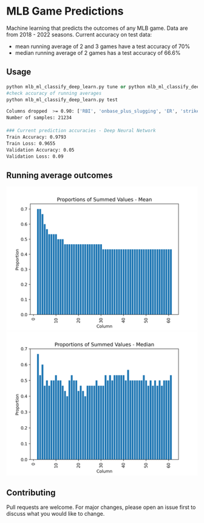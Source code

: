 # MLB Game Predictions

Machine learning that predicts the outcomes of any MLB game. Data are from 2018 - 2022 seasons. 
Current accuracy on test data:
- mean running average of 2 and 3 games have a test accuracy of 70%
- median running average of 2 games has a test accuracy of 66.6%

## Usage

```python
python mlb_ml_classify_deep_learn.py tune or python mlb_ml_classify_deep_learn.py notune
#check accuracy of running averages
python mlb_ml_classify_deep_learn.py test
```

```bash
Columns dropped  >= 0.90: ['RBI', 'onbase_plus_slugging', 'ER', 'strikes_total']
Number of samples: 21234

### Current prediction accuracies - Deep Neural Network
Train Accuracy: 0.9793
Train Loss: 0.9655
Validation Accuracy: 0.05
Validation Loss: 0.09
```

## Running average outcomes
![](https://github.com/bszek213/ml_mlb/blob/main/best_mean_ma.png)
![](https://github.com/bszek213/ml_mlb/blob/main/best_median_ma.png)
## Contributing
Pull requests are welcome. For major changes, please open an issue first to discuss what you would like to change.
